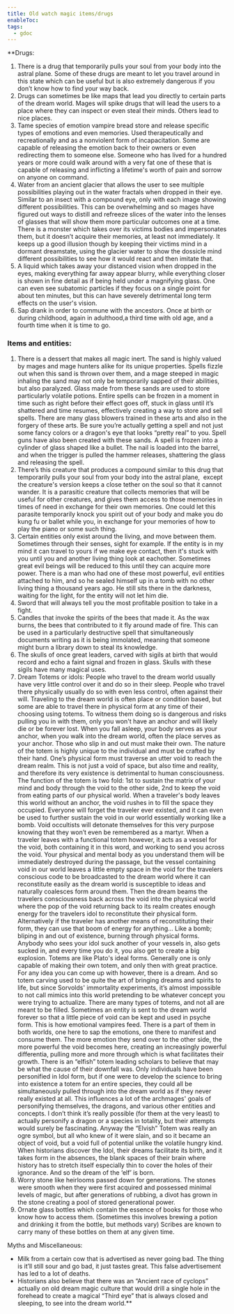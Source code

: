 ```yaml
---
title: Old watch magic items/drugs
enableToc: 
tags:
  - gdoc
---
```

**Drugs: 

1. There is a drug that temporarily pulls your soul from your body into the astral plane. Some of these drugs are meant to let you travel around in this state which can be useful but is also extremely dangerous if you don’t know how to find your way back. 
2. Drugs can sometimes be like maps that lead you directly to certain parts of the dream world. Mages will spike drugs that will lead the users to a place where they can inspect or even steal their minds. Others lead to nice places.
3. Tame species of emotion vampire bread store and release specific types of emotions and even memories. Used therapeutically and recreationally and as a nonviolent form of incapacitation. Some are capable of releasing the emotion back to their owners or even redirecting them to someone else. Someone who has lived for a hundred years or more could walk around with a very fat one of these that is capable of releasing and inflicting a lifetime's worth of pain and sorrow on anyone on command.
4. Water from an ancient glacier that allows the user to see multiple possibilities playing out in the water fractals when dropped in their eye. Similar to an insect with a compound eye, only with each image showing different possibilities. This can be overwhelming and so mages have figured out ways to distill and refreeze slices of the water into the lenses of glasses that will show them more particular outcomes one at a time. There is a monster which takes over its victims bodies and impersonates them, but it doesn’t acquire their memories, at least not immediately. It keeps up a good illusion though by keeping their victims mind in a dormant dreamstate, using the glacier water to show the dossicle mind different possibilities to see how it would react and then imitate that.
5. A liquid which takes away your distanced vision when dropped in the eyes, making everything far away appear blurry, while everything closer is shown in fine detail as if being held under a magnifying glass. One can even see subatomic particles if they focus on a single point for about ten minutes, but this can have severely detrimental long term effects on the user's vision.
6. Sap drank in order to commune with the ancestors. Once at birth or during childhood, again in adulthood,a third time with old age, and a fourth time when it is time to go.


### Items and entities:

1. There is a dessert that makes all magic inert. The sand is highly valued by mages and mage hunters alike for its unique properties. Spells fizzle out when this sand is thrown over them, and a mage steeped in magic inhaling the sand may not only be temporarily sapped of their abilities, but also paralyzed. Glass made from these sands are used to store particularly volatile potions. Entire spells can be frozen in a moment in time such as right before their effect goes off, stuck in glass until it’s shattered and time resumes, effectively creating a way to store and sell spells. There are many glass blowers trained in these arts and also in the forgery of these arts. Be sure you’re actually getting a spell and not just some fancy colors or a dragon's eye that looks “pretty real” to you. Spell guns have also been created with these sands. A spell is frozen into a cylinder of glass shaped like a bullet. The nail is loaded into the barrel, and when the trigger is pulled the hammer releases, shattering the glass and releasing the spell.
2. There’s this creature that produces a compound similar to this drug that temporarily pulls your soul from your body into the astral plane,  except the creature's version keeps a close tether on the soul so that it cannot wander. It is a parasitic creature that collects memories that will be useful for other creatures, and gives them access to those memories in times of need in exchange for their own memories. One could let this parasite temporarily knock you spirit out of your body and make you do kung fu or ballet while you, in exchange for your memories of how to play the piano or some such thing.
3. Certain entities only exist around the living, and move between them. Sometimes through their senses, sight for example. If the entity is in my mind it can travel to yours if we make eye contact, then it's stuck with you until you and another living thing look at eachother. Sometimes great evil beings will be reduced to this until they can acquire more power. There is a man who had one of these most powerful, evil entities attached to him, and so he sealed himself up in a tomb with no other living thing a thousand years ago. He still sits there in the darkness, waiting for the light, for the entity will not let him die.
4. Sword that will always tell you the most profitable position to take in a fight.
5. Candles that invoke the spirits of the bees that made it. As the wax burns, the bees that contributed to it fly around made of fire. This can be used in a particularly destructive spell that simultaneously documents writing as it is being immolated, meaning that someone might burn a library down to steal its knowledge.
6. The skulls of once great leaders, carved with sigils at birth that would record and echo a faint signal and frozen in glass. Skulls with these sigils have many magical uses.
7. Dream Totems or idols: People who travel to the dream world usually have very little control over it and do so in their sleep. People who travel there physically usually do so with even less control, often against their will. Traveling to the dream world is often place or condition based, but some are able to travel there in physical form at any time of their choosing using totems. To witness them doing so is dangerous and risks pulling you in with them, only you won't have an anchor and will likely die or be forever lost. When you fall asleep, your body serves as your anchor, when you walk into the dream world, often the place serves as your anchor. Those who slip in and out must make their own. The nature of the totem is highly unique to the individual and must be crafted by their hand. One’s physical form must traverse an utter void to reach the dream realm. This is not just a void of space, but also time and reality, and therefore its very existence is detrimental to human consciousness. The function of the totem is two fold: 1st to sustain the matrix of your mind and body through the void to the other side, 2nd to keep the void from eating parts of our physical world. When a traveler's body leaves this world without an anchor, the void rushes in to fill the space they occupied. Everyone will forget the traveler ever existed, and it can even be used to further sustain the void in our world essentially working like a bomb. Void occultists will detonate themselves for this very purpose knowing that they won’t even be remembered as a martyr. When a traveler leaves with a functional totem however, it acts as a vessel for the void, both containing it in this word, and working to send you across the void. Your physical and mental body as you understand them will be immediately destroyed during the passage, but the vessel containing void in our world leaves a little empty space in the void for the travelers conscious code to be broadcasted to the dream world where it can reconstitute easily as the dream world is susceptible to ideas and naturally coalesces form around them. Then the dream beams the travelers consciousness back across the void into the physical world where the pop of the void returning back to its realm creates enough energy for the travelers idol to reconstitute their physical form. Alternatively if the traveler has another means of reconstituting their form, they can use that boom of energy for anything… Like a bomb; bliping in and out of existence, burning through physical forms. Anybody who sees your idol suck another of your vessels in, also gets sucked in, and every time you do it, you also get to create a big explosion. Totems are like Plato's ideal forms. Generally one is only capable of making their own totem, and only then with great practice. For any idea you can come up with however, there is a dream. And so totem carving used to be quite the art of bringing dreams and spirits to life, but since Sorvolds' immortality experiments, it’s almost impossible to not call mimics into this world pretending to be whatever concept you were trying to actualize. There are many types of totems, and not all are meant to be filled. Sometimes an entity is sent to the dream world forever so that a little piece of void can be kept and used in psyche form. This is how emotional vampires feed. There is a part of them in both worlds, one here to sap the emotions, one there to manifest and consume them. The more emotion they send over to the other side, the more powerful the void becomes here, creating an increasingly powerful differentia, pulling more and more through which is what facilitates their growth. There is an “elfish” totem leading scholars to believe that may be what the cause of their downfall was. Only individuals have been personified in Idol form, but if one were to develop the science to bring into existence a totem for an entire species, they could all be simultaneously pulled through into the dream world as if they never really existed at all. This influences a lot of the archmages' goals of personifying themselves, the dragons, and various other entities and concepts. I don’t think it’s really possible (for them at the very least) to actually personify a dragon or a species in totality, but their attempts would surely be fascinating. Anyway the “Elvish” Totem was really an ogre symbol, but all who knew of it were slain, and so it became an object of void, but a void full of potential unlike the volatile hungry kind. When historians discover the Idol, their dreams facilitate its birth, and it takes form in the absences, the blank spaces of their brain where history has to stretch itself especially thin to cover the holes of their ignorance. And so the dream of the ‘elf’ is born.
8. Worry stone like heirlooms passed down for generations. The stones were smooth when they were first acquired and possessed minimal levels of magic, but after generations of rubbing, a divot has grown in the stone creating a pool of stored generational power.
9. Ornate glass bottles which contain the essence of books for those who know how to access them. (Sometimes this involves brewing a potion and drinking it from the bottle, but methods vary) Scribes are known to carry many of these bottles on them at any given time.

Myths and Miscellaneous:

- Milk from a certain cow that is advertised as never going bad. The thing is it’ll still sour and go bad, it just tastes great. This false advertisement has led to a lot of deaths.
- Historians also believe that there was an “Ancient race of cyclops” actually on old dream magic culture that would drill a single hole in the forehead to create a magical “Third eye” that is always closed and sleeping, to see into the dream world.**